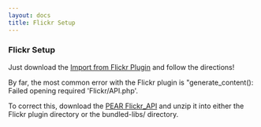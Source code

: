 ```yaml
---
layout: docs
title: Flickr Setup
---
```


### Flickr Setup

Just download the [Import from Flickr Plugin](http://spartacus.s9y.org/cvs/additional_plugins/serendipity_event_flickr.zip) and follow the directions!

By far, the most common error with the Flickr plugin is "generate\_content(): Failed opening required 'Flickr/API.php'.

To correct this, download the [PEAR Flickr\_API](http://code.iamcal.com/php/flickr/readme.htm) and unzip it into either the Flickr plugin directory or the bundled-libs/ directory.
